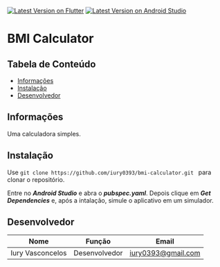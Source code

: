 [![Latest Version on Flutter](https://img.shields.io/badge/Flutter-1.12.13-blue)](https://flutter.dev/docs/get-started/install)  [![Latest Version on Android Studio](https://img.shields.io/badge/Android%20Studio-3.6.1-green)](https://developer.android.com/studio)

# BMI Calculator

## Tabela de Conteúdo
- <a href="#informações">Informações</a>
- <a href="#instalação">Instalação</a>
- <a href="#desenvolvedor">Desenvolvedor</a>

## Informações
Uma calculadora simples.

## Instalação

Use ```git clone https://github.com/iury0393/bmi-calculator.git ``` para clonar o repositório.

Entre no ***Android Studio*** e abra o ***pubspec.yaml***.
Depois clique em ***Get Dependencies*** e, após a intalação, simule o aplicativo em um simulador.


## Desenvolvedor

| Nome | Função | Email |
| ------ | ------ | ----- |
| Iury Vasconcelos | Desenvolvedor | iury0393@gmail.com |